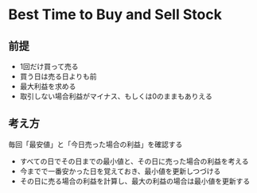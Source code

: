 # Best Time to Buy and Sell Stock


## 前提

- 1回だけ買って売る
- 買う日は売る日よりも前
- 最大利益を求める
- 取引しない場合利益がマイナス、もしくは0のままもありえる


## 考え方

毎回「最安値」と「今日売った場合の利益」を確認する

- すべての日でその日までの最小値と、その日に売った場合の利益を考える
- 今までで一番安かった日を覚えておき、最小値を更新しつづける
- その日に売る場合の利益を計算し、最大の利益の場合は最小値を更新する
